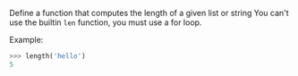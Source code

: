 Define a function that computes the length of a given list or string
You can't use the builtin `len` function, you must use a for loop.

Example:

```python
>>> length('hello')
5
```    
